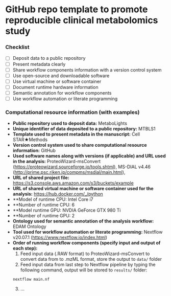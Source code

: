 # GitHub repo template to promote reproducible clinical metabolomics study

### Checklist

- [ ] Deposit data to a public repository
- [ ] Present metadata clearly
- [ ] Share workflow components information with a version control system
- [ ] Use open-source and downloadable software
- [ ] Use virtual machine or software container
- [ ] Document runtime hardware information
- [ ] Semantic annotation for workflow components
- [ ] Use workflow automation or literate programming

### Computational resource information (with examples)

- **Public repository used to deposit data:** MetaboLights
- **Unique identifier of data deposited to a public repository:** MTBLS1
- **Template used to present metadata in the manuscript:** Cell STAR★Methods
- **Version control system used to share computational resource information:** GitHub
- **Used software names along with versions (if applicable) and URL used in the analysis:** ProteoWizard-msConvert (https://proteowizard.sourceforge.io/tools.shtml), MS-DIAL v4.46 (http://prime.psc.riken.jp/compms/msdial/main.html), 
- **URL of shared project file:** https://s3.console.aws.amazon.com/s3/buckets/example
- **URL of shared virtual machine or software container used for the analysis:** https://hub.docker.com/_/python
- **Model of runtime CPU: Intel Core i7
- **Number of runtime CPU: 6
- **Model runtime GPU: NVDIA GeForce GTX 980 Ti
- **Number of runtime GPU: 2
- **Ontology used for semantic annotation of the analysis workflow:** EDAM Ontology
- **Tool used for workflow automation or literate programming:** Nextflow v20.07.1 (https://www.nextflow.io/index.html)
- **Order of running workflow components (specify input and output of each step):**
    1. Feed input data (.RAW format) to ProteoWizard-msConvert to convert data from to .mzML format, store the output to `data/` folder
    2. Feed input data from last step to Nextflow pipeline by typing the following command, output will be stored to `results/` folder:
    ```
    nextflow main.nf
    ```
    3. ...
